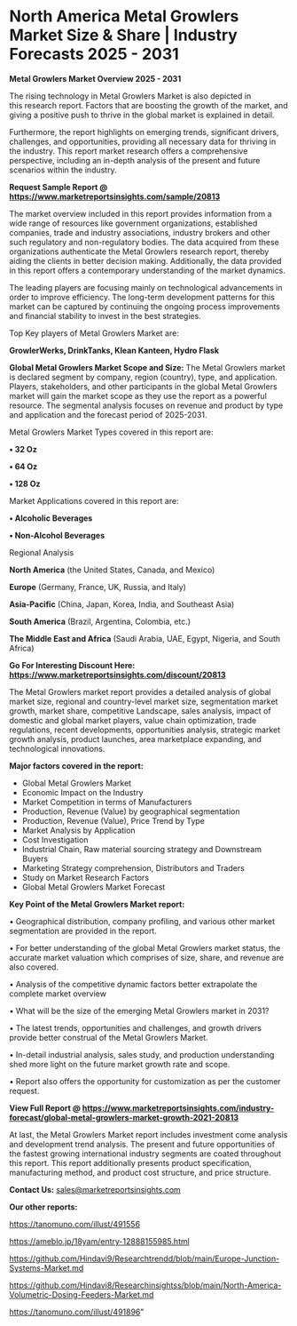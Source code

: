 # North America Metal Growlers Market Size & Share | Industry Forecasts 2025 - 2031

<Strong> Metal Growlers Market Overview 2025 - 2031</strong>

The rising technology in Metal Growlers Market is also depicted in this research report. Factors that are boosting the growth of the market, and giving a positive push to thrive in the global market is explained in detail.

Furthermore, the report highlights on emerging trends, significant drivers, challenges, and opportunities, providing all necessary data for thriving in the industry. This report market research offers a comprehensive perspective, including an in-depth analysis of the present and future scenarios within the industry.

<strong>Request Sample Report @ <a href=https://www.marketreportsinsights.com/sample/20813>https://www.marketreportsinsights.com/sample/20813</a></strong>

The market overview included in this report provides information from a wide range of resources like government organizations, established companies, trade and industry associations, industry brokers and other such regulatory and non-regulatory bodies. The data acquired from these organizations authenticate the Metal Growlers research report, thereby aiding the clients in better decision making. Additionally, the data provided in this report offers a contemporary understanding of the market dynamics.

The leading players are focusing mainly on technological advancements in order to improve efficiency. The long-term development patterns for this market can be captured by continuing the ongoing process improvements and financial stability to invest in the best strategies.

Top Key players of Metal Growlers Market are:

<strong>GrowlerWerks, DrinkTanks, Klean Kanteen, Hydro Flask</strong>

<strong><b>Global Metal Growlers Market Scope and Size:</b></strong>
The Metal Growlers market is declared segment by company, region (country), type, and application. Players, stakeholders, and other participants in the global Metal Growlers market will gain the market scope as they use the report as a powerful resource. The segmental analysis focuses on revenue and product by type and application and the forecast period of 2025-2031.

Metal Growlers Market Types covered in this report are:

<strong>• 32 Oz

• 64 Oz

• 128 Oz</strong>

Market Applications covered in this report are:

<strong>• Alcoholic Beverages

• Non-Alcohol Beverages</strong> 

Regional Analysis

<strong>North America</strong> (the United States, Canada, and Mexico)

<strong>Europe</strong> (Germany, France, UK, Russia, and Italy)

<strong>Asia-Pacific</strong> (China, Japan, Korea, India, and Southeast Asia)

<strong>South America</strong> (Brazil, Argentina, Colombia, etc.)

<strong>The Middle East and Africa</strong> (Saudi Arabia, UAE, Egypt, Nigeria, and South Africa)

<strong>Go For Interesting Discount Here: <a href=https://www.marketreportsinsights.com/discount/20813>https://www.marketreportsinsights.com/discount/20813</a></strong>

The Metal Growlers market report provides a detailed analysis of global market size, regional and country-level market size, segmentation market growth, market share, competitive Landscape, sales analysis, impact of domestic and global market players, value chain optimization, trade regulations, recent developments, opportunities analysis, strategic market growth analysis, product launches, area marketplace expanding, and technological innovations.

<strong><b>Major factors covered in the report:</b></strong>
<ul>
  <li>Global Metal Growlers Market </li>
  <li>Economic Impact on the Industry</li>
  <li>Market Competition in terms of Manufacturers</li>
  <li>Production, Revenue (Value) by geographical segmentation</li>
  <li>Production, Revenue (Value), Price Trend by Type</li>
  <li>Market Analysis by Application</li>
  <li>Cost Investigation</li>
  <li>Industrial Chain, Raw material sourcing strategy and Downstream Buyers</li>
  <li>Marketing Strategy comprehension, Distributors and Traders</li>
  <li>Study on Market Research Factors</li>
  <li>Global Metal Growlers Market Forecast</li>
</ul>

<strong><b>Key Point of the Metal Growlers Market report:</b></strong>

• Geographical distribution, company profiling, and various other market segmentation are provided in the report.

• For better understanding of the global Metal Growlers market status, the accurate market valuation which comprises of size, share, and revenue are also covered.

• Analysis of the competitive dynamic factors better extrapolate the complete market overview

• What will be the size of the emerging Metal Growlers market in 2031?

• The latest trends, opportunities and challenges, and growth drivers provide better construal of the Metal Growlers Market.

• In-detail industrial analysis, sales study, and production understanding shed more light on the future market growth rate and scope.

• Report also offers the opportunity for customization as per the customer request.

<strong><b>View Full Report @ <a href=https://www.marketreportsinsights.com/industry-forecast/global-metal-growlers-market-growth-2021-20813>https://www.marketreportsinsights.com/industry-forecast/global-metal-growlers-market-growth-2021-20813</a></b></strong>


At last, the Metal Growlers Market report includes investment come analysis and development trend analysis. The present and future opportunities of the fastest growing international industry segments are coated throughout this report. This report additionally presents product specification, manufacturing method, and product cost structure, and price structure.

<strong>Contact Us:</strong>
sales@marketreportsinsights.com

<strong>Our other reports:</strong>

<a href=https://tanomuno.com/illust/491556>https://tanomuno.com/illust/491556</a>

<a href=https://ameblo.jp/18yam/entry-12888155985.html>https://ameblo.jp/18yam/entry-12888155985.html</a>

<a href=https://github.com/Hindavi9/Researchtrendd/blob/main/Europe-Junction-Systems-Market.md>https://github.com/Hindavi9/Researchtrendd/blob/main/Europe-Junction-Systems-Market.md</a>

<a href=https://github.com/Hindavi8/Researchinsightss/blob/main/North-America-Volumetric-Dosing-Feeders-Market.md>https://github.com/Hindavi8/Researchinsightss/blob/main/North-America-Volumetric-Dosing-Feeders-Market.md</a>

<a href=https://tanomuno.com/illust/491896>https://tanomuno.com/illust/491896</a>"
